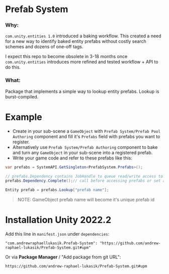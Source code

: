# Prefab System

### Why:

`com.unity.entities 1.0` introduced a baking workflow. This created a need for a new way to identify baked entity prefabs without costly search schemes and dozens of one-off tags.

I expect this repo to become obsolete in 3-18 months once `com.unity.entities` introduces more refined and tested workflow + API to do this.

### What:

Package that implements a simple way to lookup entity prefabs. Lookup is burst-compiled.

# Example
- Create in your sub-scene a `GameObject` with `Prefab System/Prefab Pool Authoring` component and fill it's `Prefabs` field with prefabs you want to register.
- Alternatively use `Prefab System/Prefab Authoring` component to bake and turn any `GameObject` in your sub-scene into a registered prefab.
- Write your game code and refer to these prefabs like this:
```csharp
var prefabs = SystemAPI.GetSingleton<PrefabSystem.Prefabs>();

// prefabs.Dependency contains JobHandle to queue read/write access to prefabs.Lookup
prefabs.Dependency.Complete();// call before accessing prefabs or set as dependency

Entity prefab = prefabs.Lookup["prefab name"];
```
> NOTE: GameObject prefab name will become it's unique prefab id

# Installation Unity 2022.2
Add this line in `manifest.json` under `dependencies`:
```
"com.andrewraphaellukasik.Prefab-System": "https://github.com/andrew-raphael-lukasik/Prefab-System.git#upm"
```
Or via **Package Manager** / "Add package from git URL":
```
https://github.com/andrew-raphael-lukasik/Prefab-System.git#upm
```
